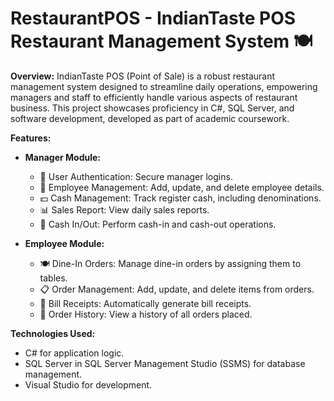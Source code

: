 # RestaurantPOS - IndianTaste POS Restaurant Management System 🍽️

**Overview:**
IndianTaste POS (Point of Sale) is a robust restaurant management system designed to streamline daily operations, empowering managers and staff to efficiently handle various aspects of restaurant business. This project showcases proficiency in C#, SQL Server, and software development, developed as part of academic coursework.

**Features:**
- **Manager Module:**
  - 🔐 User Authentication: Secure manager logins.
  - 👥 Employee Management: Add, update, and delete employee details.
  - 💵 Cash Management: Track register cash, including denominations.
  - 📊 Sales Report: View daily sales reports.
  - 💸 Cash In/Out: Perform cash-in and cash-out operations.

- **Employee Module:**
  - 🍽️ Dine-In Orders: Manage dine-in orders by assigning them to tables.
  - 📋 Order Management: Add, update, and delete items from orders.
  - 🧾 Bill Receipts: Automatically generate bill receipts.
  - 📅 Order History: View a history of all orders placed.

**Technologies Used:**
- C# for application logic.
- SQL Server in SQL Server Management Studio (SSMS) for database management.
- Visual Studio for development.
